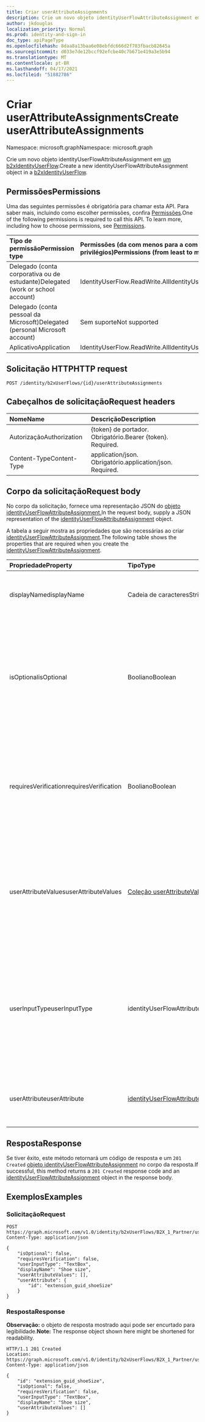 ```yaml
---
title: Criar userAttributeAssignments
description: Crie um novo objeto identityUserFlowAttributeAssignment em um b2xIdentityUserFlow.
author: jkdouglas
localization_priority: Normal
ms.prod: identity-and-sign-in
doc_type: apiPageType
ms.openlocfilehash: 8daa8a13baa6e08ebfdc666d2f783fbacb82645a
ms.sourcegitcommit: d033e7de12bccf92efcbe40c7b671e419a3e5b94
ms.translationtype: MT
ms.contentlocale: pt-BR
ms.lasthandoff: 04/17/2021
ms.locfileid: "51882786"
---
```

# <a name="create-userattributeassignments"></a><span data-ttu-id="23487-103">Criar userAttributeAssignments</span><span class="sxs-lookup"><span data-stu-id="23487-103">Create userAttributeAssignments</span></span>

<span data-ttu-id="23487-104">Namespace: microsoft.graph</span><span class="sxs-lookup"><span data-stu-id="23487-104">Namespace: microsoft.graph</span></span>

<span data-ttu-id="23487-105">Crie um novo objeto identityUserFlowAttributeAssignment em [um b2xIdentityUserFlow](../resources/b2xidentityuserflow.md).</span><span class="sxs-lookup"><span data-stu-id="23487-105">Create a new identityUserFlowAttributeAssignment object in a [b2xIdentityUserFlow](../resources/b2xidentityuserflow.md).</span></span>

## <a name="permissions"></a><span data-ttu-id="23487-106">Permissões</span><span class="sxs-lookup"><span data-stu-id="23487-106">Permissions</span></span>

<span data-ttu-id="23487-p101">Uma das seguintes permissões é obrigatória para chamar esta API. Para saber mais, incluindo como escolher permissões, confira [Permissões](/graph/permissions-reference).</span><span class="sxs-lookup"><span data-stu-id="23487-p101">One of the following permissions is required to call this API. To learn more, including how to choose permissions, see [Permissions](/graph/permissions-reference).</span></span>

|<span data-ttu-id="23487-109">Tipo de permissão</span><span class="sxs-lookup"><span data-stu-id="23487-109">Permission type</span></span>|<span data-ttu-id="23487-110">Permissões (da com menos para a com mais privilégios)</span><span class="sxs-lookup"><span data-stu-id="23487-110">Permissions (from least to most privileged)</span></span>|
|:---|:---|
|<span data-ttu-id="23487-111">Delegado (conta corporativa ou de estudante)</span><span class="sxs-lookup"><span data-stu-id="23487-111">Delegated (work or school account)</span></span>|<span data-ttu-id="23487-112">IdentityUserFlow.ReadWrite.All</span><span class="sxs-lookup"><span data-stu-id="23487-112">IdentityUserFlow.ReadWrite.All</span></span>|
|<span data-ttu-id="23487-113">Delegado (conta pessoal da Microsoft)</span><span class="sxs-lookup"><span data-stu-id="23487-113">Delegated (personal Microsoft account)</span></span>|<span data-ttu-id="23487-114">Sem suporte</span><span class="sxs-lookup"><span data-stu-id="23487-114">Not supported</span></span>|
|<span data-ttu-id="23487-115">Aplicativo</span><span class="sxs-lookup"><span data-stu-id="23487-115">Application</span></span>|<span data-ttu-id="23487-116">IdentityUserFlow.ReadWrite.All</span><span class="sxs-lookup"><span data-stu-id="23487-116">IdentityUserFlow.ReadWrite.All</span></span>|

## <a name="http-request"></a><span data-ttu-id="23487-117">Solicitação HTTP</span><span class="sxs-lookup"><span data-stu-id="23487-117">HTTP request</span></span>

<!-- {
  "blockType": "ignored"
}
-->

``` http
POST /identity/b2xUserFlows/{id}/userAttributeAssignments
```

## <a name="request-headers"></a><span data-ttu-id="23487-118">Cabeçalhos de solicitação</span><span class="sxs-lookup"><span data-stu-id="23487-118">Request headers</span></span>

|<span data-ttu-id="23487-119">Nome</span><span class="sxs-lookup"><span data-stu-id="23487-119">Name</span></span>|<span data-ttu-id="23487-120">Descrição</span><span class="sxs-lookup"><span data-stu-id="23487-120">Description</span></span>|
|:---|:---|
|<span data-ttu-id="23487-121">Autorização</span><span class="sxs-lookup"><span data-stu-id="23487-121">Authorization</span></span>|<span data-ttu-id="23487-p102">{token} de portador. Obrigatório.</span><span class="sxs-lookup"><span data-stu-id="23487-p102">Bearer {token}. Required.</span></span>|
|<span data-ttu-id="23487-124">Content-Type</span><span class="sxs-lookup"><span data-stu-id="23487-124">Content-Type</span></span>|<span data-ttu-id="23487-p103">application/json. Obrigatório.</span><span class="sxs-lookup"><span data-stu-id="23487-p103">application/json. Required.</span></span>|

## <a name="request-body"></a><span data-ttu-id="23487-127">Corpo da solicitação</span><span class="sxs-lookup"><span data-stu-id="23487-127">Request body</span></span>

<span data-ttu-id="23487-128">No corpo da solicitação, fornece uma representação JSON do [objeto identityUserFlowAttributeAssignment.](../resources/identityuserflowattributeassignment.md)</span><span class="sxs-lookup"><span data-stu-id="23487-128">In the request body, supply a JSON representation of the [identityUserFlowAttributeAssignment](../resources/identityuserflowattributeassignment.md) object.</span></span>

<span data-ttu-id="23487-129">A tabela a seguir mostra as propriedades que são necessárias ao criar [identityUserFlowAttributeAssignment](../resources/identityuserflowattributeassignment.md).</span><span class="sxs-lookup"><span data-stu-id="23487-129">The following table shows the properties that are required when you create the [identityUserFlowAttributeAssignment](../resources/identityuserflowattributeassignment.md).</span></span>

|<span data-ttu-id="23487-130">Propriedade</span><span class="sxs-lookup"><span data-stu-id="23487-130">Property</span></span>|<span data-ttu-id="23487-131">Tipo</span><span class="sxs-lookup"><span data-stu-id="23487-131">Type</span></span>|<span data-ttu-id="23487-132">Descrição</span><span class="sxs-lookup"><span data-stu-id="23487-132">Description</span></span>|
|:---|:---|:---|
|<span data-ttu-id="23487-133">displayName</span><span class="sxs-lookup"><span data-stu-id="23487-133">displayName</span></span>|<span data-ttu-id="23487-134">Cadeia de caracteres</span><span class="sxs-lookup"><span data-stu-id="23487-134">String</span></span>|<span data-ttu-id="23487-135">O nome de exibição da identityUserFlowAttribute em um fluxo de usuário.</span><span class="sxs-lookup"><span data-stu-id="23487-135">The display name of the identityUserFlowAttribute within a user flow.</span></span>|
|<span data-ttu-id="23487-136">isOptional</span><span class="sxs-lookup"><span data-stu-id="23487-136">isOptional</span></span>|<span data-ttu-id="23487-137">Booliano</span><span class="sxs-lookup"><span data-stu-id="23487-137">Boolean</span></span>|<span data-ttu-id="23487-138">Determina se identityUserFlowAttribute é opcional.</span><span class="sxs-lookup"><span data-stu-id="23487-138">Determines whether the identityUserFlowAttribute is optional.</span></span> <span data-ttu-id="23487-139">`true` significa que o usuário não precisa fornecer um valor.</span><span class="sxs-lookup"><span data-stu-id="23487-139">`true` means the user doesn't have to provide a value.</span></span> <span data-ttu-id="23487-140">`false` significa que o usuário não pode concluir a assinatura sem fornecer um valor.</span><span class="sxs-lookup"><span data-stu-id="23487-140">`false` means the user cannot complete sign-up without providing a value.</span></span>|
|<span data-ttu-id="23487-141">requiresVerification</span><span class="sxs-lookup"><span data-stu-id="23487-141">requiresVerification</span></span>|<span data-ttu-id="23487-142">Booliano</span><span class="sxs-lookup"><span data-stu-id="23487-142">Boolean</span></span>|<span data-ttu-id="23487-143">Determina se identityUserFlowAttribute requer verificação.</span><span class="sxs-lookup"><span data-stu-id="23487-143">Determines whether the identityUserFlowAttribute requires verification.</span></span> <span data-ttu-id="23487-144">Isso só é usado para verificar o número de telefone ou o endereço de email do usuário.</span><span class="sxs-lookup"><span data-stu-id="23487-144">This is only used for verifying the user's phone number or email address.</span></span>|
|<span data-ttu-id="23487-145">userAttributeValues</span><span class="sxs-lookup"><span data-stu-id="23487-145">userAttributeValues</span></span>|<span data-ttu-id="23487-146">[Coleção userAttributeValuesItem](../resources/userattributevaluesitem.md)</span><span class="sxs-lookup"><span data-stu-id="23487-146">[userAttributeValuesItem](../resources/userattributevaluesitem.md) collection</span></span>|<span data-ttu-id="23487-147">As opções de entrada para o atributo de fluxo do usuário.</span><span class="sxs-lookup"><span data-stu-id="23487-147">The input options for the user flow attribute.</span></span> <span data-ttu-id="23487-148">Aplicável somente quando o userInputType `radioSingleSelect` for `dropdownSingleSelect` , ou `checkboxMultiSelect` .</span><span class="sxs-lookup"><span data-stu-id="23487-148">Only applicable when the userInputType is `radioSingleSelect`, `dropdownSingleSelect`, or `checkboxMultiSelect`.</span></span>|
|<span data-ttu-id="23487-149">userInputType</span><span class="sxs-lookup"><span data-stu-id="23487-149">userInputType</span></span>|<span data-ttu-id="23487-150">identityUserFlowAttributeInputType</span><span class="sxs-lookup"><span data-stu-id="23487-150">identityUserFlowAttributeInputType</span></span>|<span data-ttu-id="23487-151">O tipo de entrada do atributo de fluxo do usuário.</span><span class="sxs-lookup"><span data-stu-id="23487-151">The input type of the user flow attribute.</span></span> <span data-ttu-id="23487-152">Os possíveis valores são: `textBox`, `dateTimeDropdown`, `radioSingleSelect`, `dropdownSingleSelect`, `emailBox`, `checkboxMultiSelect`.</span><span class="sxs-lookup"><span data-stu-id="23487-152">Possible values are: `textBox`, `dateTimeDropdown`, `radioSingleSelect`, `dropdownSingleSelect`, `emailBox`, `checkboxMultiSelect`.</span></span>|
|<span data-ttu-id="23487-153">userAttribute</span><span class="sxs-lookup"><span data-stu-id="23487-153">userAttribute</span></span>|[<span data-ttu-id="23487-154">identityUserFlowAttribute</span><span class="sxs-lookup"><span data-stu-id="23487-154">identityUserFlowAttribute</span></span>](../resources/identityuserflowattribute.md)|<span data-ttu-id="23487-155">O identificador do atributo de fluxo do usuário a ser incluído na atribuição de fluxo do usuário.</span><span class="sxs-lookup"><span data-stu-id="23487-155">The identifier for the user flow attribute to include in the user flow assignment.</span></span>

## <a name="response"></a><span data-ttu-id="23487-156">Resposta</span><span class="sxs-lookup"><span data-stu-id="23487-156">Response</span></span>

<span data-ttu-id="23487-157">Se tiver êxito, este método retornará um código de resposta e um `201 Created` [objeto identityUserFlowAttributeAssignment](../resources/identityuserflowattributeassignment.md) no corpo da resposta.</span><span class="sxs-lookup"><span data-stu-id="23487-157">If successful, this method returns a `201 Created` response code and an [identityUserFlowAttributeAssignment](../resources/identityuserflowattributeassignment.md) object in the response body.</span></span>

## <a name="examples"></a><span data-ttu-id="23487-158">Exemplos</span><span class="sxs-lookup"><span data-stu-id="23487-158">Examples</span></span>

### <a name="request"></a><span data-ttu-id="23487-159">Solicitação</span><span class="sxs-lookup"><span data-stu-id="23487-159">Request</span></span>

<!-- {
  "blockType": "request",
  "name": "create_identityuserflowattributeassignment_from__2"
}
-->

``` http
POST https://graph.microsoft.com/v1.0/identity/b2xUserFlows/B2X_1_Partner/userAttributeAssignments
Content-Type: application/json

{
    "isOptional": false,
    "requiresVerification": false,
    "userInputType": "TextBox",
    "displayName": "Shoe size",
    "userAttributeValues": [],
    "userAttribute": {
        "id": "extension_guid_shoeSize"
    }
}
```

### <a name="response"></a><span data-ttu-id="23487-160">Resposta</span><span class="sxs-lookup"><span data-stu-id="23487-160">Response</span></span>

<span data-ttu-id="23487-161">**Observação:** o objeto de resposta mostrado aqui pode ser encurtado para legibilidade.</span><span class="sxs-lookup"><span data-stu-id="23487-161">**Note:** The response object shown here might be shortened for readability.</span></span>
<!-- {
  "blockType": "response",
  "truncated": true,
  "@odata.type": "microsoft.graph.identityUserFlowAttributeAssignment"
}
-->

``` http
HTTP/1.1 201 Created
Location: https://graph.microsoft.com/v1.0/identity/b2xUserFlows/B2X_1_Partner/userAttributeAssignments/extension_guid_shoeSize
Content-Type: application/json

{
    "id": "extension_guid_shoeSize",
    "isOptional": false,
    "requiresVerification": false,
    "userInputType": "TextBox",
    "displayName": "Shoe size",
    "userAttributeValues": []
}
```
